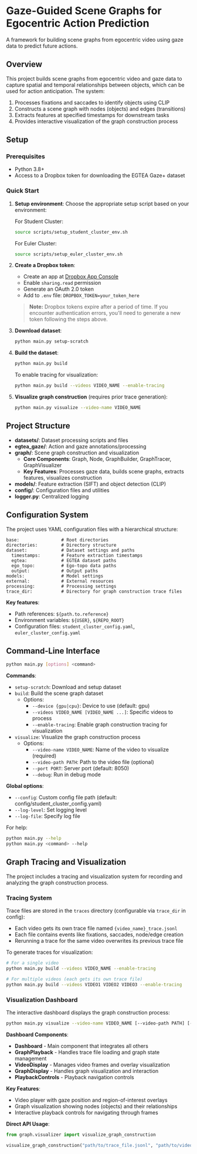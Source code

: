 # Gaze-Guided Scene Graphs for Egocentric Action Prediction

A framework for building scene graphs from egocentric video using gaze data to predict future actions.

## Overview

This project builds scene graphs from egocentric video and gaze data to capture spatial and temporal relationships between objects, which can be used for action anticipation. The system:

1. Processes fixations and saccades to identify objects using CLIP
2. Constructs a scene graph with nodes (objects) and edges (transitions)
3. Extracts features at specified timestamps for downstream tasks
4. Provides interactive visualization of the graph construction process

## Setup

### Prerequisites

- Python 3.8+
- Access to a Dropbox token for downloading the EGTEA Gaze+ dataset

### Quick Start

1. **Setup environment**:
   Choose the appropriate setup script based on your environment:
   
   For Student Cluster:
   ```bash
   source scripts/setup_student_cluster_env.sh
   ```
   
   For Euler Cluster:
   ```bash
   source scripts/setup_euler_cluster_env.sh
   ```

2. **Create a Dropbox token**:
   - Create an app at [Dropbox App Console](https://www.dropbox.com/developers/apps/)
   - Enable `sharing.read` permission
   - Generate an OAuth 2.0 token
   - Add to `.env` file: `DROPBOX_TOKEN=your_token_here`
   
   > **Note:** Dropbox tokens expire after a period of time. If you encounter authentication errors, you'll need to generate a new token following the steps above.

3. **Download dataset**:
   ```bash
   python main.py setup-scratch
   ```

4. **Build the dataset**:
   ```bash
   python main.py build
   ```
   
   To enable tracing for visualization:
   ```bash
   python main.py build --videos VIDEO_NAME --enable-tracing
   ```

5. **Visualize graph construction** (requires prior trace generation):
   ```bash
   python main.py visualize --video-name VIDEO_NAME
   ```

## Project Structure

- **datasets/**: Dataset processing scripts and files
- **egtea_gaze/**: Action and gaze annotations/processing
- **graph/**: Scene graph construction and visualization
  - **Core Components**: Graph, Node, GraphBuilder, GraphTracer, GraphVisualizer
  - **Key Features**: Processes gaze data, builds scene graphs, extracts features, visualizes construction
- **models/**: Feature extraction (SIFT) and object detection (CLIP)
- **config/**: Configuration files and utilities
- **logger.py**: Centralized logging

## Configuration System

The project uses YAML configuration files with a hierarchical structure:

```
base:                # Root directories
directories:         # Directory structure
dataset:             # Dataset settings and paths
  timestamps:        # Feature extraction timestamps
  egtea:             # EGTEA dataset paths
  ego_topo:          # Ego-topo data paths
  output:            # Output paths
models:              # Model settings
external:            # External resources
processing:          # Processing settings
trace_dir:           # Directory for graph construction trace files
```

**Key features**:
- Path references: `${path.to.reference}`
- Environment variables: `${USER}`, `${REPO_ROOT}`
- Configuration files: `student_cluster_config.yaml`, `euler_cluster_config.yaml`

## Command-Line Interface

```bash
python main.py [options] <command>
```

**Commands**:
- `setup-scratch`: Download and setup dataset
- `build`: Build the scene graph dataset
  - Options:
    - `--device {gpu|cpu}`: Device to use (default: gpu)
    - `--videos VIDEO_NAME [VIDEO_NAME ...]`: Specific videos to process
    - `--enable-tracing`: Enable graph construction tracing for visualization
- `visualize`: Visualize the graph construction process
  - Options:
    - `--video-name VIDEO_NAME`: Name of the video to visualize (required)
    - `--video-path PATH`: Path to the video file (optional)
    - `--port PORT`: Server port (default: 8050)
    - `--debug`: Run in debug mode

**Global options**:
- `--config`: Custom config file path (default: config/student_cluster_config.yaml)
- `--log-level`: Set logging level
- `--log-file`: Specify log file

For help:
```bash
python main.py --help
python main.py <command> --help
```

## Graph Tracing and Visualization

The project includes a tracing and visualization system for recording and analyzing the graph construction process.

### Tracing System

Trace files are stored in the `traces` directory (configurable via `trace_dir` in config):
- Each video gets its own trace file named `{video_name}_trace.jsonl`
- Each file contains events like fixations, saccades, node/edge creation
- Rerunning a trace for the same video overwrites its previous trace file

To generate traces for visualization:
```bash
# For a single video
python main.py build --videos VIDEO_NAME --enable-tracing

# For multiple videos (each gets its own trace file)
python main.py build --videos VIDEO1 VIDEO2 VIDEO3 --enable-tracing
```

### Visualization Dashboard

The interactive dashboard displays the graph construction process:

```bash
python main.py visualize --video-name VIDEO_NAME [--video-path PATH] [--port PORT]
```

**Dashboard Components**:
- **Dashboard** - Main component that integrates all others
- **GraphPlayback** - Handles trace file loading and graph state management
- **VideoDisplay** - Manages video frames and overlay visualization
- **GraphDisplay** - Handles graph visualization and interaction
- **PlaybackControls** - Playback navigation controls

**Key Features**:
- Video player with gaze position and region-of-interest overlays
- Graph visualization showing nodes (objects) and their relationships
- Interactive playback controls for navigating through frames

**Direct API Usage**:
```python
from graph.visualizer import visualize_graph_construction

visualize_graph_construction("path/to/trace_file.jsonl", "path/to/video.mp4")
```
